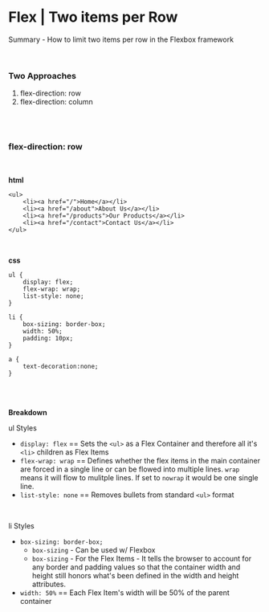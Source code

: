 # Flex | Two items per Row

Summary - How to limit two items per row in the Flexbox framework 

<br/>

### Two Approaches

1. flex-direction: row
1. flex-direction: column

<br><br>

### flex-direction: row 

<br>

**html**
```  
<ul>
    <li><a href="/">Home</a></li>
    <li><a href="/about">About Us</a></li>
    <li><a href="/products">Our Products</a></li>
    <li><a href="/contact">Contact Us</a></li>
</ul>
```
<br>

**css**
```
ul {
    display: flex;
    flex-wrap: wrap;
    list-style: none;
}

li {
    box-sizing: border-box;
    width: 50%;
    padding: 10px;
}

a {
    text-decoration:none;
}
```


<br><br>

**Breakdown**

ul Styles
- `display: flex` == Sets the `<ul>` as a Flex Container and therefore all it's `<li>` children as Flex Items
-  `flex-wrap: wrap` == Defines whether the flex items in the main container are forced in a single line or can be flowed into multiple lines. `wrap` means it will flow to mulitple lines. If set to `nowrap` it would be one single line.  
- `list-style: none` == Removes bullets from standard `<ul>` format 

<br>

li Styles
- `box-sizing: border-box;` 
    - `box-sizing` - Can be used w/ Flexbox
    - `box-sizing` - For the Flex Items - It tells the browser to account for any border and padding values so that the container width and height still honors what's been defined in the width and height attributes.
- `width: 50%` == Each Flex Item's width will be 50% of the parent container